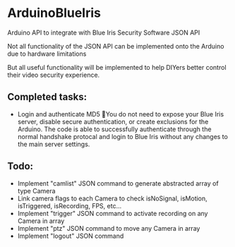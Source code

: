 # ArduinoBlueIris
Arduino API to integrate with Blue Iris Security Software JSON API

Not all functionality of the JSON API can be implemented onto the Arduino due to hardware limitations

But all useful functionality will be implemented to help DIYers better control their video security experience.

## Completed tasks:
 - Login and authenticate MD5 🥳️You do not need to expose your Blue Iris server, disable secure authentication, or create exclusions for the Arduino. The code is able to successfully authenticate through the normal handshake protocal and login to Blue Iris without any changes to the main server settings.

## Todo:

 - Implement "camlist" JSON command to generate abstracted array of type Camera
 - Link camera flags to each Camera to check isNoSignal, isMotion, isTriggered, isRecording, FPS, etc...
 - Implement "trigger" JSON command to activate recording on any Camera in array
 - Implement "ptz" JSON command to move any Camera in array
 - Implement "logout" JSON command

